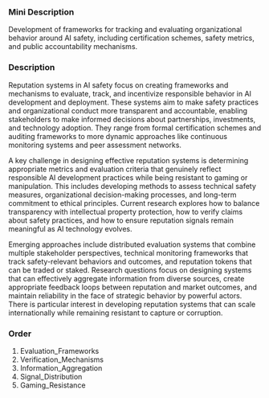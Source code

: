 ### Mini Description

Development of frameworks for tracking and evaluating organizational behavior around AI safety, including certification schemes, safety metrics, and public accountability mechanisms.

### Description

Reputation systems in AI safety focus on creating frameworks and mechanisms to evaluate, track, and incentivize responsible behavior in AI development and deployment. These systems aim to make safety practices and organizational conduct more transparent and accountable, enabling stakeholders to make informed decisions about partnerships, investments, and technology adoption. They range from formal certification schemes and auditing frameworks to more dynamic approaches like continuous monitoring systems and peer assessment networks.

A key challenge in designing effective reputation systems is determining appropriate metrics and evaluation criteria that genuinely reflect responsible AI development practices while being resistant to gaming or manipulation. This includes developing methods to assess technical safety measures, organizational decision-making processes, and long-term commitment to ethical principles. Current research explores how to balance transparency with intellectual property protection, how to verify claims about safety practices, and how to ensure reputation signals remain meaningful as AI technology evolves.

Emerging approaches include distributed evaluation systems that combine multiple stakeholder perspectives, technical monitoring frameworks that track safety-relevant behaviors and outcomes, and reputation tokens that can be traded or staked. Research questions focus on designing systems that can effectively aggregate information from diverse sources, create appropriate feedback loops between reputation and market outcomes, and maintain reliability in the face of strategic behavior by powerful actors. There is particular interest in developing reputation systems that can scale internationally while remaining resistant to capture or corruption.

### Order

1. Evaluation_Frameworks
2. Verification_Mechanisms
3. Information_Aggregation
4. Signal_Distribution
5. Gaming_Resistance
